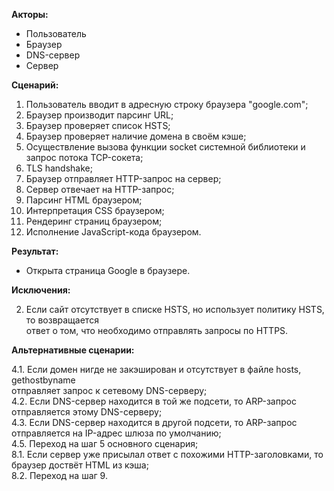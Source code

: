**Акторы:**

- Пользователь
- Браузер
- DNS-сервер
- Сервер

**Сценарий:**

1. Пользователь вводит в адресную строку браузера "google.com";
2. Браузер производит парсинг URL;
3. Браузер проверяет список HSTS;
4. Браузер проверяет наличие домена в своём кэше;
5. Осуществление вызова функции socket системной библиотеки и запрос потока TCP-сокета;
6. TLS handshake;
7. Браузер отправляет HTTP-запрос на сервер;
8. Сервер отвечает на HTTP-запрос;
9. Парсинг HTML браузером;
10. Интерпретация CSS браузером;
11. Рендеринг страниц браузером;
12. Исполнение JavaScript-кода браузером.

**Результат:**

- Открыта страница Google в браузере.

**Исключения:**

2. Если сайт отсутствует в списке HSTS, но использует политику HSTS, то возвращается <br/>
ответ о том, что необходимо отправлять запросы по HTTPS.

**Альтернативные сценарии:**

4.1. Если домен нигде не закэширован и отсутствует в файле hosts, gethostbyname <br/>
 отправляет запрос к сетевому DNS-серверу; <br/>
4.2. Если DNS-сервер находится в той же подсети, то ARP-запрос отправляется этому DNS-серверу;<br/>
4.3. Если DNS-сервер находится в другой подсети, то ARP-запрос отправляется на IP-адрес шлюза по умолчанию; <br/>
4.5. Переход на шаг 5 основного сценария;<br/>
8.1. Если сервер уже присылал ответ с похожими HTTP-заголовками, то браузер доствёт HTML из кэша; <br/>
8.2. Переход на шаг 9.
